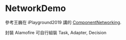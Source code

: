 # NetworkDemo

參考王巍在 iPlayground2019 講的 [ComponentNetworking](https://github.com/onevcat/ComponentNetworking).

封裝 Alamofire 可自行組裝 Task, Adapter, Decision

